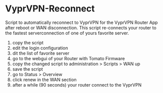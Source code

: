 # VyprVPN-Reconnect
Script to automatically reconnect to VyprVPN for the VyprVPN Router App after reboot or WAN disconnection.
This script re-connects your router to the fastest serverconnection of one of yours favorite server.

1. copy the script
2. edit the login configuration
3. dit the list of favorite server
4. go to the webgui of your Router with Tomato Firmware 
4. copy the changed script to administration > Scripts > WAN up
5. save the script
6. go to Status > Overview
7. click renew in the WAN section
8. after a while (90 seconds) your router connect to the VyprVPN
